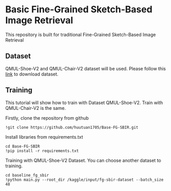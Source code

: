 # Basic Fine-Grained Sketch-Based Image Retrieval

This repository is built for traditional Fine-Grained Sketch-Based Image Retrieval

## Dataset

QMUL-Shoe-V2 and QMUL-Chair-V2 dataset will be used. Please follow this [link](https://www.kaggle.com/datasets/b20dccn616nguynhutun/fg-sbir-dataset) to download dataset.

## Training

This tutorial will show how to train with Dataset QMUL-Shoe-V2. Train with QMUL-Chair-V2 is the same.

Firstly, clone the repository from github

```console
!git clone https://github.com/huutuan1705/Base-FG-SBIR.git
```

Install libraries from requirements.txt

```console
cd Base-FG-SBIR
!pip install -r requirements.txt
```

Training with QMUL-Shoe-V2 Dataset. You can choose another dataset to training.

```console
cd baseline_fg_sbir
!python main.py --root_dir /kaggle/input/fg-sbir-dataset --batch_size 48
```

